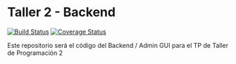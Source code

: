 # Taller 2 - Backend

[![Build Status](https://travis-ci.com/aleperno/taller2-back.svg?token=8xtxBcqxC5A8nnf9ctzM&branch=master)](https://travis-ci.com/aleperno/taller2-back)
[![Coverage Status](https://coveralls.io/repos/github/aleperno/taller2-back/badge.svg)](https://coveralls.io/github/aleperno/taller2-back)

Este repositorio será el código del Backend / Admin GUI para el TP de Taller de
Programación 2

